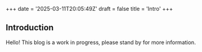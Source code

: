 +++
date = '2025-03-11T20:05:49Z'
draft = false
title = 'Intro'
+++
## Introduction
Hello! This blog is a work in progress, please stand by for more information.
